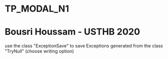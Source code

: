 # TP_MODAL_N1
# Bousri Houssam - USTHB 2020
use the class "ExceptionSave" to save Exceptions generated from the class "TryNull" (choose writing option)
